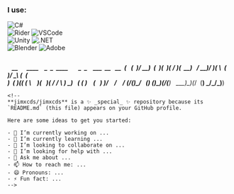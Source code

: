 

### I use:
![C#](https://img.shields.io/badge/c%23-9a4993.svg?style=for-the-badge&logo=c-sharp&logoColor=white)
<br>
![Rider](https://img.shields.io/badge/Rider-da4643?style=for-the-badge&logo=Rider&logoColor=white)
![VSCode](https://img.shields.io/badge/VSCode-0078D4?style=for-the-badge&logo=visual%20studio%20code&logoColor=white)
<br>
![Unity](https://img.shields.io/badge/unity-%23239120.svg?style=for-the-badge&logo=unity&logoColor=white)
![.NET](https://img.shields.io/badge/.NET-512BD4?style=for-the-badge&logo=dotnet&logoColor=white)
<br>
![Blender](https://img.shields.io/badge/blender-%23F5792A.svg?style=for-the-badge&logo=blender&logoColor=white)
![Adobe](https://img.shields.io/badge/adobe-%23FF0000.svg?style=for-the-badge&logo=adobe&logoColor=white)

```

```
‎ ____‎ ‎ __‎ ‎ ___‎ ‎ ‎ ‎ ____‎ ‎ __‎ ‎ _‎ ‎ _‎ ‎ ____‎ ‎ ‎ ‎ ‎ ___‎ ‎ _‎ ‎ _‎ ‎ ‎ ‎ ____‎ ‎ __‎ ‎ ‎ __‎ _‎ 
(‎‎ ‎ _‎‎ \(‎‎ ‎ )/‎‎ __)‎‎ ‎ (_‎ ‎ _)(‎ ‎ )(‎ \/‎ )(‎ ‎ __)‎ ‎ ‎ /‎ __)/‎ )(‎ \‎ ‎ (‎ ‎ __)/‎ _\‎ (‎ ‎ (‎ \
‎ )‎ _‎ (‎ )((‎ (_‎ \‎ ‎ ‎ ‎ )(‎ ‎ ‎ )(‎ /‎ \/‎ \‎ )‎ _)‎ ‎ ‎ (‎ (__‎ )‎ ‎ ‎ ‎ (‎ ‎ ‎ ) _)/‎ ‎ ‎ ‎ \/‎ ‎ ‎ ‎ /
(____/(__)\___/‎ ‎ ‎ (__)‎ (__)\_)(_/(____)‎ ‎ ‎ \___)\_)(_/‎ ‎ (__)‎ \_/\_/\_)__)

```
<!--
**jimxcds/jimxcds** is a ✨ _special_ ✨ repository because its `README.md` (this file) appears on your GitHub profile.

Here are some ideas to get you started:

- 🔭 I’m currently working on ...
- 🌱 I’m currently learning ...
- 👯 I’m looking to collaborate on ...
- 🤔 I’m looking for help with ...
- 💬 Ask me about ...
- 📫 How to reach me: ...
- 😄 Pronouns: ...
- ⚡ Fun fact: ...
-->
